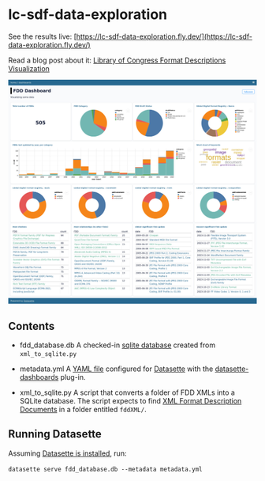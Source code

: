 # lc-sdf-data-exploration

See the results live: [https://lc-sdf-data-exploration.fly.dev/](https://lc-sdf-data-exploration.fly.dev/)  

Read a blog post about it: [Library of Congress Format Descriptions Visualization](https://bits.ashleyblewer.com/blog/2023/12/04/library-of-congress-format-description-visualization/)

![screenshot of datasette dashboard](dashboard.jpg)

## Contents

- fdd_database.db
A checked-in [sqlite database](https://www.sqlite.org/index.html) created from `xml_to_sqlite.py`

- metadata.yml
A [YAML file](https://yaml.org/) configured for [Datasette](https://datasette.io/) with the [datasette-dashboards](https://github.com/rclement/datasette-dashboards) plug-in.

- xml_to_sqlite.py
A script that converts a folder of FDD XMLs into a SQLite database. The script expects to find [XML Format Description Documents](https://www.loc.gov/preservation/digital/formats/fdd/fdd_xml_info.shtml) in a folder entitled `fddXML/`.

## Running Datasette

Assuming [Datasette is installed](https://docs.datasette.io/en/stable/installation.html), run:

`datasette serve fdd_database.db --metadata metadata.yml`
